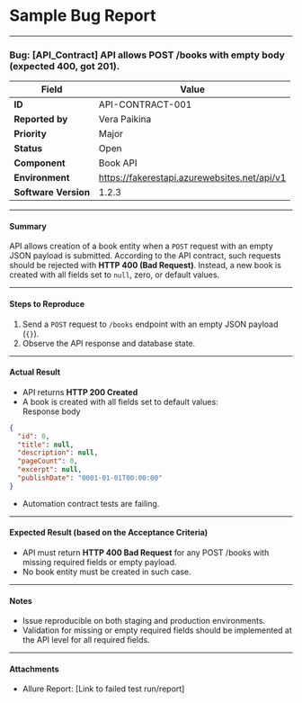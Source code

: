 # Sample Bug Report
___

### Bug: [API_Contract] API allows POST /books with empty body (expected 400, got 201).

| Field         | Value                                                  |
|---------------|--------------------------------------------------------|
| **ID**        | API-CONTRACT-001                                       |
| **Reported by** | Vera Paikina                                         |
| **Priority**  | Major                                                  |
| **Status**    | Open                                                   |
| **Component** | Book API                                               |
| **Environment** | https://fakerestapi.azurewebsites.net/api/v1         |
| **Software Version**| 1.2.3                                             |

---

#### Summary

API allows creation of a book entity when a `POST` request with an empty JSON payload is submitted. 
According to the API contract, such requests should be rejected with **HTTP 400 (Bad Request)**. 
Instead, a new book is created with all fields set to `null`, zero, or default values.

---

#### Steps to Reproduce

1. Send a `POST` request to `/books` endpoint with an empty JSON payload (`{}`).
2. Observe the API response and database state.

---

#### Actual Result

- API returns **HTTP 200 Created** 
- A book is created with all fields set to default values:	
Response body
```json
{
  "id": 0,
  "title": null,
  "description": null,
  "pageCount": 0,
  "excerpt": null,
  "publishDate": "0001-01-01T00:00:00"
}
```
- Automation contract tests are failing.

---

#### Expected Result (based on the Acceptance Criteria)
- API must return **HTTP 400 Bad Request** for any POST /books with missing required fields or empty payload.
- No book entity must be created in such case.

___ 

#### Notes
- Issue reproducible on both staging and production environments.
- Validation for missing or empty required fields should be implemented at the API level for all required fields.

---

####  Attachments
- Allure Report: [Link to failed test run/report] 

